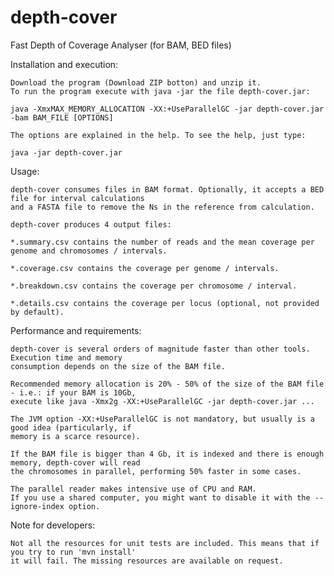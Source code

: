 depth-cover
===========

Fast Depth of Coverage Analyser (for BAM, BED files)



Installation and execution:

    Download the program (Download ZIP botton) and unzip it. 
    To run the program execute with java -jar the file depth-cover.jar:
    
    java -XmxMAX_MEMORY_ALLOCATION -XX:+UseParallelGC -jar depth-cover.jar -bam BAM_FILE [OPTIONS]
    
    The options are explained in the help. To see the help, just type:
    
    java -jar depth-cover.jar



Usage:

    depth-cover consumes files in BAM format. Optionally, it accepts a BED file for interval calculations
    and a FASTA file to remove the Ns in the reference from calculation.
    
    depth-cover produces 4 output files:
    
    *.summary.csv contains the number of reads and the mean coverage per genome and chromosomes / intervals.
    
    *.coverage.csv contains the coverage per genome / intervals.
    
    *.breakdown.csv contains the coverage per chromosome / interval.
    
    *.details.csv contains the coverage per locus (optional, not provided by default).



Performance and requirements:

    depth-cover is several orders of magnitude faster than other tools. Execution time and memory 
    consumption depends on the size of the BAM file.
    
    Recommended memory allocation is 20% - 50% of the size of the BAM file - i.e.: if your BAM is 10Gb,
    execute like java -Xmx2g -XX:+UseParallelGC -jar depth-cover.jar ...
    
    The JVM option -XX:+UseParallelGC is not mandatory, but usually is a good idea (particularly, if 
    memory is a scarce resource).
    
    If the BAM file is bigger than 4 Gb, it is indexed and there is enough memory, depth-cover will read
    the chromosomes in parallel, performing 50% faster in some cases. 
    
    The parallel reader makes intensive use of CPU and RAM. 
    If you use a shared computer, you might want to disable it with the --ignore-index option.
    


Note for developers:

    Not all the resources for unit tests are included. This means that if you try to run 'mvn install' 
    it will fail. The missing resources are available on request.
